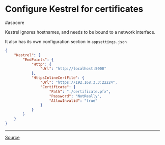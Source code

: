 # Configure Kestrel for certificates
#aspcore 

Kestrel ignores hostnames, and needs to be bound to a network interface.

It also has its own configuration section in `appsettings.json`

```json
{
	"Kestrel": {
        "EndPoints": {
            "Http": {
                "Url": "http://localhost:5000"
            },
            "HttpsInlineCertFile": {
                "Url": "https://192.168.3.3:22224",
                "Certificate": {
                    "Path": "./certificate.pfx",
                    "Password": "NotReally",
                    "AllowInvalid": "true"
                }
            }
        }
    }
}
```

---

[Source](https://stackoverflow.com/questions/53430278/problems-running-configure-self-hosted-console-application-asp-net-core-2-1-ke/53435289#53435289)
